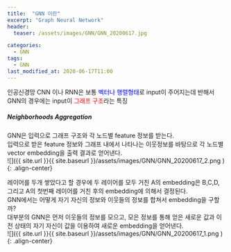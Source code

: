 ```yaml
---
title:  "GNN 이란"
excerpt: "Graph Neural Network"
header:
  teaser: /assets/images/GNN/GNN_20200617.jpg

categories:
  - GNN
tags:
  - GNN
last_modified_at: 2020-06-17T11:00
---
```



인공신경망 CNN 이나 RNN은 보통 <span style="color:blue">벡터나 행렬형태</span>로 input이 주어지는데 반해서 GNN의 경우에는 input이 <span style="color:red">그래프 구조</span>라는 특징


##### Neighborhoods Aggregation  
GNN은 입력으로 그래프 구조와 각 노드별 feature 정보를 받는다.  
입력으로 받은 feature 정보와 그래프 내에서 나타나는 이웃정보를 바탕으로 각 노드별 vector embedding을 출력 결과로 얻어낸다.  
![]({{ site.url }}{{ site.baseurl }}/assets/images/GNN/GNN_20200617_2.png   ){: .align-center}


레이어를 두개 쌓았다고 할 경우에 두 레이어를 모두 거친 A의 embedding은 B,C,D, 그리고 A의 첫번째 레이어를 거친 후의 embedding에 의해서 결정된다.  
GNN에서는 어떻게 자기 자신의 정보와 이웃들의 정보를 합쳐서 embedding을 구할까?  
대부분의 GNN은 먼저 이웃들의 정보를 모으고, 모은 정보를 통해 얻은 새로운 값과 이전 상태의 자기 자신이 값을 이용하여 새로운 embedding을 얻어낸다.  
![]({{ site.url }}{{ site.baseurl }}/assets/images/GNN/GNN_20200617_1.png   ){: .align-center}


